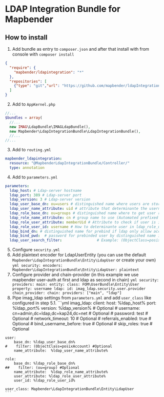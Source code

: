 # LDAP Integration Bundle for Mapbender


## How to install

1. Add bundle as entry to `composer.json` and after that install with from console with `composer install`

  ```json
  {
    "require": {
      "mapbender/ldapintegration": "*"
    },
    "repositories": [
      {"type": "git","url": "https://github.com/mapbender/ldapIntegrationBundle.git"}
    ]
  }
  
  ```

2. Add to `AppKernel.php`

  ```php
  //...
  $bundles = array(
    //...
    new IMAG\LdapBundle\IMAGLdapBundle(),
    new Mapbender\LdapIntegrationBundle\LdapIntegrationBundle(),
    //...
  //...
  
  ```
3. Add to `routing.yml`
  ```yml
  mapbender_ldapintegration:
    resource: "@MapbenderLdapIntegrationBundle/Controller/"
    type: annotation
  ```
4. Add to `parameters.yml`
  ```yml
  parameters:
    ldap_host: # Ldap-server hostname
    ldap_port: 389 # Ldap-server port 
    ldap_version: 3 # Ldap-server version 
    ldap_user_base_dn: ou=users # distinguished name where users are stored
    ldap_user_name_attribute: uid # attribute that determinante the username (login-name)
    ldap_role_base_dn: ou=groups # distinguished name where to get user roles
    ldap_role_name_attribute: cn # group name to use (Automated prefixed with "ROLE_" and slugified)
    ldap_role_user_attribute: memberUid # Attribute to check if user is in group
    ldap_role_user_id: username # How to determinante user in ldap_role_user_attribute. With username OR dn (distinguished name)!
    ldap_bind_dn: # distinguished name for prebind if ldap only allow access for binded request
    ldap_bind_pwd:  # password for prebinded user by distinguished name if ldap only allow access for binded request
    ldap_user_search_filter:                # Example: (ObjectClass=posixAccount) # if you want to filter users from ldap
  ```
  
5. Configure `security.yml`
  1. Add plaintext encoder for LdapUserEntity (you can use the default `Mapbender\LdapIntegrationBundle\Entity\LdapUser` or create your own)
    ```yml
    security:
      encoders:
        Mapbender\LdapIntegrationBundle\Entity\LdapUser: plaintext
    ```
  2. Configure provider and chain-provider (in this example we use mapbender user-auth at first and ldap as second in chain)
    ```yml
    security:
      providers:
        main:
          entity:
            class: FOM\UserBundle\Entity\User
            property: username
        ldap:
          id: imag_ldap.security.user.provider
        chain_provider:
            chain:
                providers: ["main", "ldap"]
    ```
  3. Pipe imag_ldap settings from `parameters.yml` and add `user_class` like configured in step 5.1.
    ```yml
    imag_ldap:
    client:
        host: %ldap_host%
        port: %ldap_port%
        version: %ldap_version% # Optional
    #    username: cn=admin,dc=ldap,dc=kap24,dc=net # Optional
    #    password: test # Optional
    #    network_timeout: 10 # Optional
    #    referrals_enabled: true # Optional
    #    bind_username_before: true # Optional
    #    skip_roles: true # Optional

    user:
        base_dn: %ldap_user_base_dn%
    #    filter: (ObjectClass=posixAccount) #Optional
        name_attribute:  %ldap_user_name_attribute%

    role:
        base_dn: %ldap_role_base_dn%
    ##    filter: (ou=group) #Optional
        name_attribute:  %ldap_role_name_attribute%
        user_attribute: %ldap_role_user_attribute%
        user_id: %ldap_role_user_id%

    user_class: Mapbender\LdapIntegrationBundle\Entity\LdapUser
    ```